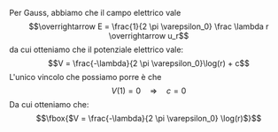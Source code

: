 Per Gauss, abbiamo che il campo elettrico vale $$\overrightarrow E = \frac{1}{2 \pi \varepsilon_0} \frac \lambda r \overrightarrow u_r$$ da cui otteniamo che il potenziale elettrico vale: $$V = \frac{-\lambda}{2 \pi \varepsilon_0}\log(r) + c$$
L'unico vincolo che possiamo porre è che $$V(1) = 0 \quad\Rightarrow \quad c = 0$$
Da cui otteniamo che: $$\fbox{$V = \frac{-\lambda}{2 \pi \varepsilon_0} \log(r)$}$$